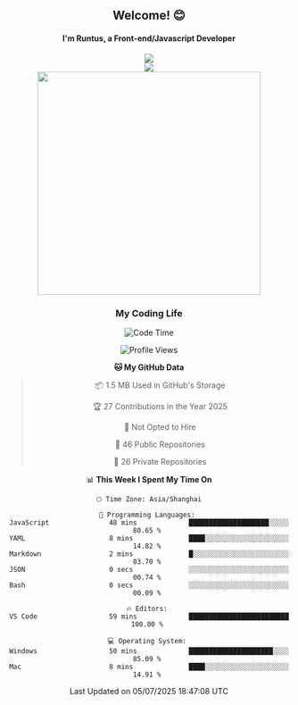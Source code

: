 

<div align="center">
    <div>    
        <h2>Welcome! 😊</h2>
        <h4> I'm Runtus, a Front-end/Javascript Developer</h4>
        <a href="https://github.com/antvis/g2">
            <img src="https://img.shields.io/endpoint?url=https://awards.antv.vision/runtus-g2-contributor.json" />
        </a>
    </div>
    <img style="width=100%" src="https://github.com/user-attachments/assets/96bbb592-d82f-4a25-bfe7-39362c279943"> </img>
</div>


<div align="center">
<img src="https://github-readme-stats.vercel.app/api?username=Runtus&show_icons=true&theme=tokyonight" width=400 />
</div>

<div align="center">
<h3>My Coding Life</h3>

<!--START_SECTION:waka-->
![Code Time](http://img.shields.io/badge/Code%20Time-446%20hrs%2045%20mins-blue)

![Profile Views](http://img.shields.io/badge/Profile%20Views-0-blue)

**🐱 My GitHub Data** 

> 📦 1.5 MB Used in GitHub's Storage 
 > 
> 🏆 27 Contributions in the Year 2025
 > 
> 🚫 Not Opted to Hire
 > 
> 📜 46 Public Repositories 
 > 
> 🔑 26 Private Repositories 
 > 
📊 **This Week I Spent My Time On** 

```text
🕑︎ Time Zone: Asia/Shanghai

💬 Programming Languages: 
JavaScript               48 mins             ████████████████████░░░░░   80.65 % 
YAML                     8 mins              ████░░░░░░░░░░░░░░░░░░░░░   14.82 % 
Markdown                 2 mins              █░░░░░░░░░░░░░░░░░░░░░░░░   03.70 % 
JSON                     0 secs              ░░░░░░░░░░░░░░░░░░░░░░░░░   00.74 % 
Bash                     0 secs              ░░░░░░░░░░░░░░░░░░░░░░░░░   00.09 % 

🔥 Editors: 
VS Code                  59 mins             █████████████████████████   100.00 % 

💻 Operating System: 
Windows                  50 mins             █████████████████████░░░░   85.09 % 
Mac                      8 mins              ████░░░░░░░░░░░░░░░░░░░░░   14.91 % 
```


 Last Updated on 05/07/2025 18:47:08 UTC
<!--END_SECTION:waka-->
</div>
